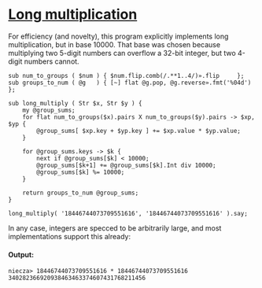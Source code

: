 [1]: http://rosettacode.org/wiki/Long_multiplication

# [Long multiplication][1]

For efficiency (and novelty), this program explicitly implements long multiplication, but in base 10000. That base was chosen because multiplying two 5-digit numbers can overflow a 32-bit integer, but two 4-digit numbers cannot.

```perl6
sub num_to_groups ( $num ) { $num.flip.comb(/.**1..4/)».flip     };
sub groups_to_num ( @g   ) { [~] flat @g.pop, @g.reverse».fmt('%04d') };
 
sub long_multiply ( Str $x, Str $y ) {
    my @group_sums;
    for flat num_to_groups($x).pairs X num_to_groups($y).pairs -> $xp, $yp {
        @group_sums[ $xp.key + $yp.key ] += $xp.value * $yp.value;
    }
 
    for @group_sums.keys -> $k {
        next if @group_sums[$k] < 10000;
        @group_sums[$k+1] += @group_sums[$k].Int div 10000;
        @group_sums[$k] %= 10000;
    }
 
    return groups_to_num @group_sums;
}
 
long_multiply( '18446744073709551616', '18446744073709551616' ).say;
```


In any case, integers are specced to be arbitrarily large, and most implementations support this already:


#### Output:
```
niecza> 18446744073709551616 * 18446744073709551616
340282366920938463463374607431768211456
```